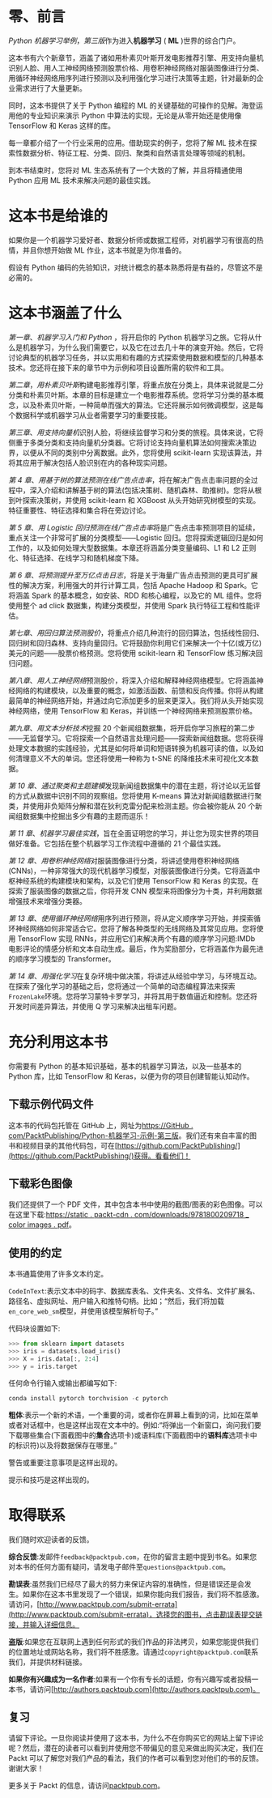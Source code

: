 # 零、前言

*Python 机器学习举例*，*第三版*作为进入**机器学习** ( **ML** )世界的综合门户。

这本书有六个新章节，涵盖了诸如用朴素贝叶斯开发电影推荐引擎、用支持向量机识别人脸、用人工神经网络预测股票价格、用卷积神经网络对服装图像进行分类、用循环神经网络用序列进行预测以及利用强化学习进行决策等主题，针对最新的企业需求进行了大量更新。

同时，这本书提供了关于 Python 编程的 ML 的关键基础的可操作的见解。海登运用他的专业知识来演示 Python 中算法的实现，无论是从零开始还是使用像 TensorFlow 和 Keras 这样的库。

每一章都介绍了一个行业采用的应用。借助现实的例子，您将了解 ML 技术在探索性数据分析、特征工程、分类、回归、聚类和自然语言处理等领域的机制。

到本书结束时，您将对 ML 生态系统有了一个大致的了解，并且将精通使用 Python 应用 ML 技术来解决问题的最佳实践。

# 这本书是给谁的

如果你是一个机器学习爱好者、数据分析师或数据工程师，对机器学习有很高的热情，并且你想开始做 ML 作业，这本书就是为你准备的。

假设有 Python 编码的先验知识，对统计概念的基本熟悉将是有益的，尽管这不是必需的。

# 这本书涵盖了什么

*第一章*、*机器学习入门和 Python* ，将开启你的 Python 机器学习之旅。它将从什么是机器学习，为什么我们需要它，以及它在过去几十年的演变开始。然后，它将讨论典型的机器学习任务，并以实用和有趣的方式探索使用数据和模型的几种基本技术。您还将在接下来的章节中为示例和项目设置所需的软件和工具。

*第二章*，*用朴素贝叶斯*构建电影推荐引擎，将重点放在分类上，具体来说就是二分分类和朴素贝叶斯。本章的目标是建立一个电影推荐系统。您将学习分类的基本概念，以及朴素贝叶斯，一种简单而强大的算法。它还将展示如何微调模型，这是每个数据科学或机器学习从业者需要学习的重要技能。

*第三章*、*用支持向量机*识别人脸，将继续监督学习和分类的旅程。具体来说，它将侧重于多类分类和支持向量机分类器。它将讨论支持向量机算法如何搜索决策边界，以便从不同的类别中分离数据。此外，您将使用 scikit-learn 实现该算法，并将其应用于解决包括人脸识别在内的各种现实问题。

*第 4 章*、*用基于树的算法预测在线广告点击率*，将在解决广告点击率问题的全过程中，深入介绍和讲解基于树的算法(包括决策树、随机森林、助推树)。您将从根到叶探索决策树，并使用 scikit-learn 和 XGBoost 从头开始研究树模型的实现。特征重要性、特征选择和集合将在旁边讨论。

*第 5 章*、*用 Logistic 回归预测在线广告点击率*将是广告点击率预测项目的延续，重点关注一个非常可扩展的分类模型——Logistic 回归。您将探索逻辑回归是如何工作的，以及如何处理大型数据集。本章还将涵盖分类变量编码、L1 和 L2 正则化、特征选择、在线学习和随机梯度下降。

*第 6 章*、*将预测提升至万亿点击日志*，将是关于海量广告点击预测的更具可扩展性的解决方案，利用强大的并行计算工具，包括 Apache Hadoop 和 Spark。它将涵盖 Spark 的基本概念，如安装、RDD 和核心编程，以及它的 ML 组件。您将使用整个 ad click 数据集，构建分类模型，并使用 Spark 执行特征工程和性能评估。

*第七章*、*用回归算法预测股价*，将重点介绍几种流行的回归算法，包括线性回归、回归树和回归森林、支持向量回归。它将鼓励你利用它们来解决一个十亿(或万亿)美元的问题——股票价格预测。您将使用 scikit-learn 和 TensorFlow 练习解决回归问题。

*第八章*、*用人工神经网络*预测股价，将深入介绍和解释神经网络模型。它将涵盖神经网络的构建模块，以及重要的概念，如激活函数、前馈和反向传播。你将从构建最简单的神经网络开始，并通过向它添加更多的层来更深入。我们将从头开始实现神经网络，使用 TensorFlow 和 Keras，并训练一个神经网络来预测股票价格。

*第九章*、*用文本分析技术*挖掘 20 个新闻组数据集，将开启你学习旅程的第二步——无监督学习。它将探索一个自然语言处理问题——探索新闻组数据。您将获得处理文本数据的实践经验，尤其是如何将单词和短语转换为机器可读的值，以及如何清理意义不大的单词。您还将使用一种称为 t-SNE 的降维技术来可视化文本数据。

*第 10 章*、*通过聚类和主题建模*发现新闻组数据集中的潜在主题，将讨论以无监督的方式从数据中识别不同的观察组。您将使用 K-means 算法对新闻组数据进行聚类，并使用非负矩阵分解和潜在狄利克雷分配来检测主题。你会被你能从 20 个新闻组数据集中挖掘出多少有趣的主题而逗乐！

*第 11 章*、*机器学习最佳实践*，旨在全面证明您的学习，并让您为现实世界的项目做好准备。它包括在整个机器学习工作流程中遵循的 21 个最佳实践。

*第 12 章*、*用卷积神经网络*对服装图像进行分类，将讲述使用卷积神经网络(CNNs)，一种非常强大的现代机器学习模型，对服装图像进行分类。它将涵盖中枢神经系统的构建模块和架构，以及它们使用 TensorFlow 和 Keras 的实现。在探索了服装图像的数据之后，你将开发 CNN 模型来将图像分为十类，并利用数据增强技术来增强分类器。

*第 13 章*、*使用循环神经网络*用序列进行预测，将从定义顺序学习开始，并探索循环神经网络如何非常适合它。您将了解各种类型的无线网络及其常见应用。您将使用 TensorFlow 实现 RNNs，并应用它们来解决两个有趣的顺序学习问题:IMDb 电影评论的情感分析和文本自动生成。最后，作为奖励部分，它将涵盖作为最先进的顺序学习模型的 Transformer。

*第 14 章*、*用强化学习*在复杂环境中做决策，将讲述从经验中学习，与环境互动。在探索了强化学习的基础之后，您将通过一个简单的动态编程算法来探索`FrozenLake`环境。您将学习蒙特卡罗学习，并将其用于数值逼近和控制。您还将开发时间差异算法，并使用 Q 学习来解决出租车问题。

# 充分利用这本书

你需要有 Python 的基本知识基础，基本的机器学习算法，以及一些基本的 Python 库，比如 TensorFlow 和 Keras，以便为你的项目创建智能认知动作。

## 下载示例代码文件

这本书的代码包托管在 GitHub 上，网址为[https://GitHub . com/PacktPublishing/Python-机器学习-示例-第三版](https://github.com/PacktPublishing/Python-Machine-Learning-By-Example-Third-Edition)。我们还有来自丰富的图书和视频目录的其他代码包，可在[https://github.com/PacktPublishing/](https://github.com/PacktPublishing/)获得。看看他们！

## 下载彩色图像

我们还提供了一个 PDF 文件，其中包含本书中使用的截图/图表的彩色图像。可以在这里下载:[https://static . packt-cdn . com/downloads/9781800209718 _ color images . pdf](https://static.packt-cdn.com/downloads/9781800209718_ColorImages.pdf)。

## 使用的约定

本书通篇使用了许多文本约定。

`CodeInText`:表示文本中的码字、数据库表名、文件夹名、文件名、文件扩展名、路径名、虚拟网址、用户输入和推特句柄。比如；“然后，我们将加载`en_core_web_sm`模型，并使用该模型解析句子。”

代码块设置如下:

```py
>>> from sklearn import datasets
>>> iris = datasets.load_iris()
>>> X = iris.data[:, 2:4]
>>> y = iris.target 
```

任何命令行输入或输出都编写如下:

```py
conda install pytorch torchvision -c pytorch 
```

**粗体**:表示一个新的术语，一个重要的词，或者你在屏幕上看到的词，比如在菜单或者对话框中，也是这样出现在文本中的。例如:“将弹出一个新窗口，询问我们要下载哪些集合(下面截图中的**集合**选项卡)或语料库(下面截图中的**语料库**选项卡中的标识符)以及将数据保存在哪里。”

警告或重要注意事项是这样出现的。

提示和技巧是这样出现的。

# 取得联系

我们随时欢迎读者的反馈。

**综合反馈**:发邮件`feedback@packtpub.com`，在你的留言主题中提到书名。如果您对本书的任何方面有疑问，请发电子邮件至`questions@packtpub.com`。

**勘误表**:虽然我们已经尽了最大的努力来保证内容的准确性，但是错误还是会发生。如果你在这本书里发现了一个错误，如果你能向我们报告，我们将不胜感激。请访问，[http://www.packtpub.com/submit-errata](http://www.packtpub.com/submit-errata)，选择您的图书，点击勘误表提交链接，并输入详细信息。

**盗版**:如果您在互联网上遇到任何形式的我们作品的非法拷贝，如果您能提供我们的位置地址或网站名称，我们将不胜感激。请通过`copyright@packtpub.com`联系我们，并提供材料链接。

**如果你有兴趣成为一名作者**:如果有一个你有专长的话题，你有兴趣写或者投稿一本书，请访问[http://authors.packtpub.com](http://authors.packtpub.com)。

## 复习

请留下评论。一旦你阅读并使用了这本书，为什么不在你购买它的网站上留下评论呢？然后，潜在的读者可以看到并使用您不带偏见的意见来做出购买决定，我们在 Packt 可以了解您对我们产品的看法，我们的作者可以看到您对他们的书的反馈。谢谢大家！

更多关于 Packt 的信息，请访问[packtpub.com](http://packtpub.com)。